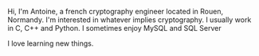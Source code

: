 Hi, I'm Antoine, a french cryptography engineer located in Rouen, Normandy.
I'm interested in whatever implies cryptography. I usually work in C, C++ and Python.
I sometimes enjoy MySQL and SQL Server

I love learning new things.
